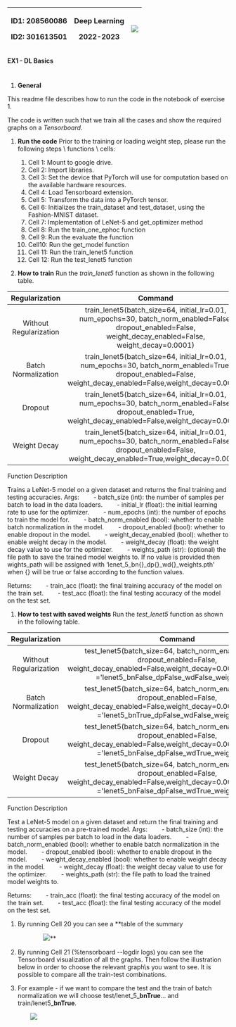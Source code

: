 ﻿

|<p>ID1: 208560086</p><p>ID2: 301613501</p>|<p>**Deep Learning** </p><p>**2022-2023**</p>|![](Aspose.Words.e53994a0-9a1f-4f49-98f5-4e48e764a315.001.png)|
| :- | :-: | -: |


**EX1 - DL Basics**
#
1. **General**

This readme file describes how to run the code in the notebook of exercise 1.

The code is written such that we train all the cases and show the required graphs on a *Tensorboard*.

1. **Run the code**
   Prior to the training or loading weight step, please run the following steps \ functions \ cells:
   1. Cell 1: Mount to google drive.
   1. Cell 2: Import libraries.
   1. Cell 3: Set the device that PyTorch will use for computation based on the available hardware resources.
   1. Cell 4: Load Tensorboard extension.
   1. Cell 5: Transform the data into a PyTorch tensor.
   1. Cell 6: Initializes the train\_dataset and test\_dataset, using the Fashion-MNIST dataset.
   1. Cell 7: Implementation of LeNet-5 and get\_optimizer method
   1. Cell 8: Run the train\_one\_ephoc function
   1. Cell 9: Run the evaluate the function
   1. Cell10: Run the get\_model function
   1. Cell 11: Run the train\_lenet5 function
   1. Cell 12: Run the test\_lenet5 function

1. **How to train**
   Run the *train\_lenet5* function as shown in the following table.

|**Regularization**|**Command**|
| :-: | :-: |
|Without Regularization|train\_lenet5(batch\_size=64, initial\_lr=0.01, num\_epochs=30, batch\_norm\_enabled=False, dropout\_enabled=False, weight\_decay\_enabled=False, weight\_decay=0.0001)|
|Batch Normalization|train\_lenet5(batch\_size=64, initial\_lr=0.01, num\_epochs=30, batch\_norm\_enabled=True, dropout\_enabled=False, weight\_decay\_enabled=False,weight\_decay=0.0001)|
|Dropout|train\_lenet5(batch\_size=64, initial\_lr=0.01, num\_epochs=30, batch\_norm\_enabled=False, dropout\_enabled=True, weight\_decay\_enabled=False,weight\_decay=0.0001)|
|Weight Decay|train\_lenet5(batch\_size=64, initial\_lr=0.01, num\_epochs=30, batch\_norm\_enabled=False, dropout\_enabled=False, weight\_decay\_enabled=True,weight\_decay=0.0001)|
Function Description

Trains a LeNet-5 model on a given dataset and returns the final training and testing accuracies.
Args:
`    `- batch\_size (int): the number of samples per batch to load in the data loaders.
`    `- initial\_lr (float): the initial learning rate to use for the optimizer.
`    `- num\_epochs (int): the number of epochs to train the model for.
`    `- batch\_norm\_enabled (bool): whether to enable batch normalization in the model.
`    `- dropout\_enabled (bool): whether to enable dropout in the model.
`    `- weight\_decay\_enabled (bool): whether to enable weight decay in the model.
`    `- weight\_decay (float): the weight decay value to use for the optimizer.
`    `- weights\_path (str): (optional) the file path to save the trained model weights to. If no value is provided then wights\_path will be assigned with ‘lenet\_5\_bn{}\_dp{}\_wd{}\_weights.pth’ when {} will be true or false according to the function values.

Returns:
`    `- train\_acc (float): the final training accuracy of the model on the train set.
`    `- test\_acc (float): the final testing accuracy of the model on the test set.

1. <a name="_heading=h.gjdgxs"></a>**How to test with saved weights** 
   Run the *test\_lenet5* function as shown in the following table.

|**Regularization**|**Command**|
| :-: | :-: |
|Without Regularization|test\_lenet5(batch\_size=64, batch\_norm\_enabled=False, dropout\_enabled=False, weight\_decay\_enabled=False,weight\_decay=0.0001,weights\_path ='lenet5\_bnFalse\_dpFalse\_wdFalse\_weights.pth')|
|Batch Normalization|test\_lenet5(batch\_size=64, batch\_norm\_enabled=False, dropout\_enabled=False, weight\_decay\_enabled=False,weight\_decay=0.0001,weights\_path ='lenet5\_bnTrue\_dpFalse\_wdFalse\_weights.pth')|
|Dropout|test\_lenet5(batch\_size=64, batch\_norm\_enabled=False, dropout\_enabled=False, weight\_decay\_enabled=False,weight\_decay=0.0001,weights\_path ='lenet5\_bnFalse\_dpFalse\_wdTrue\_weights.pth')|
|Weight Decay|test\_lenet5(batch\_size=64, batch\_norm\_enabled=False, dropout\_enabled=False, weight\_decay\_enabled=False,weight\_decay=0.0001,weights\_path ='lenet5\_bnFalse\_dpFalse\_wdTrue\_weights.pth')|

Function Description

Test a LeNet-5 model on a given dataset and return the final training and testing accuracies on a pre-trained model.
Args:
`    `- batch\_size (int): the number of samples per batch to load in the data loaders.
`    `- batch\_norm\_enabled (bool): whether to enable batch normalization in the model.
`    `- dropout\_enabled (bool): whether to enable dropout in the model.
`    `- weight\_decay\_enabled (bool): whether to enable weight decay in the model.
`    `- weight\_decay (float): the weight decay value to use for the optimizer.
`    `- weights\_path (str):  the file path to load the trained model weights to.

Returns:
`    `- train\_acc (float): the final testing accuracy of the model on the train set.
`    `- test\_acc (float): the final testing accuracy of the model on the test set.

1. By running Cell 20 you can see a **table of the summary
	
   `		`![](Aspose.Words.e53994a0-9a1f-4f49-98f5-4e48e764a315.002.png)**
1. <a name="_heading=h.30j0zll"></a>By running Cell 21 (%tensorboard --logdir logs) you can see the Tensorboard visualization of all the graphs. Then follow the illustration below in order to choose the relevant graph\s you want to see. It is possible to compare all the train-test combinations.
1. <a name="_heading=h.s33bpoe7jdbk"></a>For example - if we want to compare the test and the train of batch normalization we will choose test/lenet\_5\_**bnTrue**… and train/lenet5\_**bnTrue**.

   `	`![](Aspose.Words.e53994a0-9a1f-4f49-98f5-4e48e764a315.003.png)
